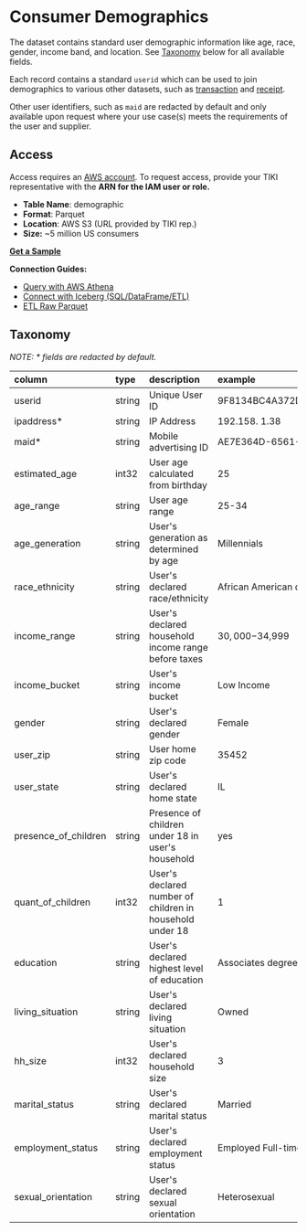# Consumer Demographics

The dataset contains standard user demographic information like age, race, gender, income band, and location. See [Taxonomy](#taxonomy) below for all available fields.

Each record contains a standard `userid` which can be used to join demographics to various other datasets, such as [transaction](transaction.md) and [receipt](receipt.md).

Other user identifiers, such as `maid` are redacted by default and only available upon request where your use case(s) meets the requirements of the user and supplier.

## Access
Access requires an [AWS account](https://aws.amazon.com). To request access, provide your TIKI representative with the **ARN for the IAM user or role.**

- **Table Name**: demographic
- **Format**: Parquet
- **Location**: AWS S3 (URL provided by TIKI rep.)
- **Size:** ~5 million US consumers

**[Get a Sample](sample/README.md)**

**Connection Guides:**
- [Query with AWS Athena](guide/query.md)
- [Connect with Iceberg (SQL/DataFrame/ETL)](guide/iceberg.md)
- [ETL Raw Parquet](guide/raw.md)

## Taxonomy
_NOTE: * fields are redacted by default._

| column                | type   | description                                               | example                                  |
|:----------------------|:-------|:----------------------------------------------------------|:-----------------------------------------|
| userid	               | string | Unique User ID	                                           | 9F8134BC4A372DDEE0A9E41D20FBC061B6084468 |
| ipaddress*	           | string | IP Address	                                               | 192.158. 1.38                            |
| maid*	                | string | Mobile advertising ID	                                    | AE7E364D-6561-471C-830D-94523BFBC94Z     |
| estimated_age	        | int32  | User age calculated from birthday	                        | 25                                       |
| age_range	            | string | User age range	                                           | 25-34                                    |
| age_generation	       | string | User's generation as determined by age	                   | Millennials                              |
| race_ethnicity	       | string | User's declared race/ethnicity	                           | African American or Black                |
| income_range	         | string | User's declared household income range before taxes	      | $30,000-$34,999                          |
| income_bucket	        | string | User's income bucket	                                     | Low Income                               |
| gender	               | string | User's declared gender	                                   | Female                                   |
| user_zip	             | string | User home zip code	                                       | 35452                                    |
| user_state	           | string | User's declared home state	                               | IL                                       |
| presence_of_children	 | string | Presence of children under 18 in user's household	        | yes                                      |
| quant_of_children	    | int32  | User's declared number of children in household under 18	 | 1                                        |
| education	            | string | User's declared highest level of education	               | Associates degree                        |
| living_situation	     | string | User's declared living situation	                         | Owned                                    |
| hh_size	              | int32  | User's declared household size	                           | 3                                        |
| marital_status	       | string | User's declared marital status	                           | Married                                  |
| employment_status	    | string | User's declared employment status	                        | Employed Full-time                       |
| sexual_orientation	   | string | User's declared sexual orientation	                       | Heterosexual                             |
